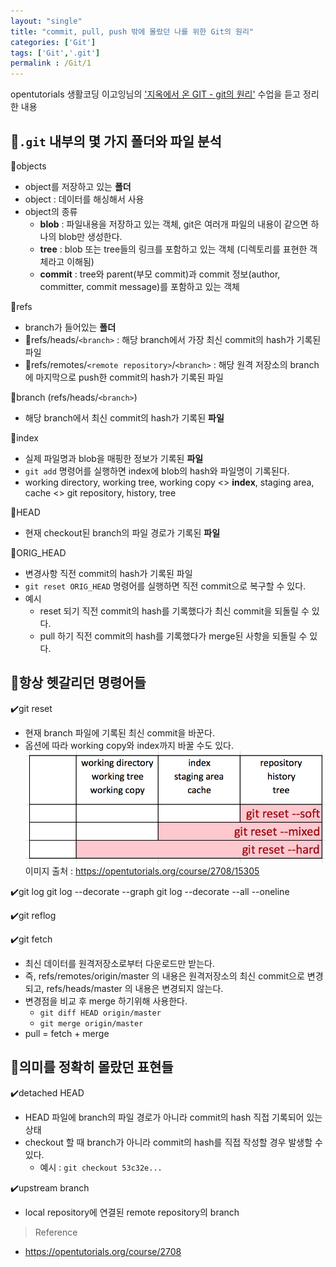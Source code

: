 ```yaml
---
layout: "single"
title: "commit, pull, push 밖에 몰랐던 나를 위한 Git의 원리"
categories: ['Git']
tags: ['Git','.git']
permalink : /Git/1
---
```


opentutorials 생활코딩 이고잉님의 ['지옥에서 온 GIT - git의 원리'](https://opentutorials.org/course/2708) 수업을 듣고 정리한 내용

## 🔎`.git` 내부의 몇 가지 폴더와 파일 분석

📁objects
- object를 저장하고 있는 **폴더**
- object : 데이터를 해싱해서 사용
- object의 종류
  - **blob** : 파일내용을 저장하고 있는 객체, git은 여러개 파일의 내용이 같으면 하나의 blob만 생성한다.
  - **tree** : blob 또는 tree들의 링크를 포함하고 있는 객체 (디렉토리를 표현한 객체라고 이해됨)
  - **commit** : tree와 parent(부모 commit)과 commit 정보(author, committer, commit message)를 포함하고 있는 객체

📁refs
- branch가 들어있는 **폴더**
- 📑refs/heads/`<branch>` : 해당 branch에서 가장 최신 commit의 hash가 기록된 파일
- 📑refs/remotes/`<remote repository>`/`<branch>` : 해당 원격 저장소의 branch에 마지막으로 push한 commit의 hash가 기록된 파일

📑branch (refs/heads/`<branch>`)
- 해당 branch에서 최신 commit의 hash가 기록된 **파일**

📑index
- 실제 파일명과 blob을 매핑한 정보가 기록된 **파일**
- `git add` 명령어를 실행하면 index에 blob의 hash와 파일명이 기록된다.
- working directory, working tree, working copy <> **index**, staging area, cache <> git repository, history, tree

📑HEAD
- 현재 checkout된 branch의 파일 경로가 기록된 **파일**

📑ORIG_HEAD
- 변경사항 직전 commit의 hash가 기록된 파일 
- `git reset ORIG_HEAD` 명령어를 실행하면 직전 commit으로 복구할 수 있다.
- 예시
  - reset 되기 직전 commit의 hash를 기록했다가 최신 commit을 되돌릴 수 있다.
  - pull 하기 직전 commit의 hash를 기록했다가 merge된 사항을 되돌릴 수 있다.

## 🔎항상 헷갈리던 명령어들

✔️git reset 
- 현재 branch 파일에 기록된 최신 commit을 바꾼다.
- 옵션에 따라 working copy와 index까지 바꿀 수도 있다.
![211001042257.png](/assets/images/211001042257.png)
이미지 출처 : https://opentutorials.org/course/2708/15305

✔️git log
git log --decorate --graph
git log --decorate --all --oneline 

✔️git reflog

✔️git fetch
- 최신 데이터를 원격저장소로부터 다운로드만 받는다. 
- 즉,  refs/remotes/origin/master 의 내용은 원격저장소의 최신 commit으로 변경되고, refs/heads/master 의 내용은 변경되지 않는다.
- 변경점을 비교 후 merge 하기위해 사용한다.
    - `git diff HEAD origin/master`
    - `git merge origin/master`
- pull = fetch + merge

## 🔎의미를 정확히 몰랐던 표현들

✔️detached HEAD
- HEAD 파일에 branch의 파일 경로가 아니라 commit의 hash 직접 기록되어 있는 상태
- checkout 할 때 branch가 아니라 commit의 hash를 직접 작성할 경우 발생할 수 있다.
  - 예시 : `git checkout 53c32e...`

✔️upstream branch 
- local repository에 연결된 remote repository의 branch

>Reference
- https://opentutorials.org/course/2708